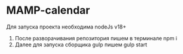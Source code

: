 # MAMP-calendar
Для запуска проекта необходима nodeJs v18+
1. После разворачивания репозитория пишем в терминале npm i
2. Далее для запуска сборщика gulp пишем gulp start

